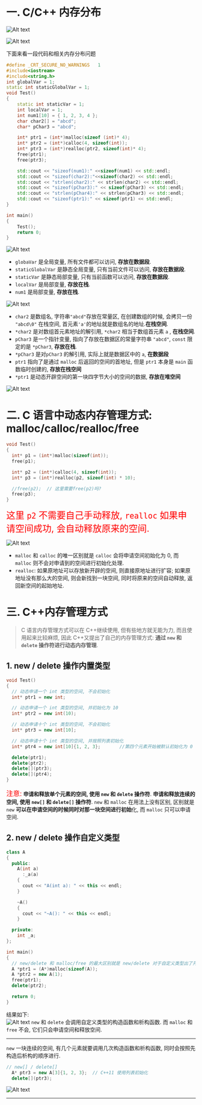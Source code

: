 # 一. C/C++ 内存分布

![Alt text](image/C++%E5%86%85%E5%AD%98%E7%AE%A1%E7%90%86/image-1.png)

![Alt text](image/C++%E5%86%85%E5%AD%98%E7%AE%A1%E7%90%86/image.png)

下面来看一段代码和相关内存分布问题

```cpp
#define _CRT_SECURE_NO_WARNINGS   1
#include<iostream>
#include<string.h>
int globalVar = 1;
static int staticGlobalVar = 1;
void Test()
{
	static int staticVar = 1;
	int localVar = 1;
	int num1[10] = { 1, 2, 3, 4 };
	char char2[] = "abcd";
	char* pChar3 = "abcd";

	int* ptr1 = (int*)malloc(sizeof (int)* 4);
	int* ptr2 = (int*)calloc(4, sizeof(int));
	int* ptr3 = (int*)realloc(ptr2, sizeof(int)* 4);
	free(ptr1);
	free(ptr3);

	std::cout << "sizeof(num1):" <<sizeof(num1) << std::endl;
	std::cout << "sizeof(char2):"<<sizeof(char2) << std::endl;
	std::cout << "strlen(char2):" << strlen(char2) << std::endl;
	std::cout << "sizeof(pChar3):" << sizeof(pChar3) << std::endl;
	std::cout << "strlen(pChar4):" << strlen(pChar3) << std::endl;
	std::cout << "sizeof(ptr1):" << sizeof(ptr1) << std::endl;
}

int main()
{
	Test();
	return 0;
}

```

![Alt text](image/C++%E5%86%85%E5%AD%98%E7%AE%A1%E7%90%86/image-2.png)

- `globaVar` 是全局变量, 所有文件都可以访问, **存放在数据段**.
- `staticGlobalVar` 是静态全局变量, 只有当前文件可以访问, **存放在数据段**.
- `staticVar` 是静态局部变量, 只有当前函数可以访问, **存放在数据段**.
- `localVar` 是局部变量, **存放在栈**.
- `num1` 是局部变量, **存放在栈**.

![Alt text](image/C++%E5%86%85%E5%AD%98%E7%AE%A1%E7%90%86/image-3.png)

- `char2` 是数组名, 字符串`"abcd"`存放在常量区, 在创建数组的时候, 会拷贝一份 `"abcd\0"` 在栈空间, 首元素`'a'`的地址就是数组名的地址.**在栈空间**.
- `*char2` 是对数组首元素地址的解引用, `*char2` 相当于数组首元素 `a` , **在栈空间**.
- `pChar3` 是一个指针变量, 指向了存放在数据区的常量字符串 `"abcd"`, `const` 限定的是 `*pChar3`, **存放在栈**.
- `*pChar3` 是对`pChar3` 的解引用, 实际上就是数据区中的 `a`, **在数据段**
- `ptr1` 指向了是通过 `malloc` 后返回的空间的首地址, 但是 `ptr1` 本身是 `main` 函数临时创建的, **存放在栈空间**
- `*ptr1` 是动态开辟空间的第一块四字节大小的空间的数据, **存放在堆空间**

![Alt text](image/C++%E5%86%85%E5%AD%98%E7%AE%A1%E7%90%86/image-4.png)

# 二. C 语言中动态内存管理方式: malloc/calloc/realloc/free

```cpp
void Test()
{
  int* p1 = (int*)malloc(sizeof(int));
  free(p1);

  int* p2 = (int*)calloc(4, sizeof(int));
  int* p3 = (int*)realloc(p2, sizeof(int) * 10);

  //free(p2);  // 这里需要free(p2)吗?
  free(p3);
}
```

<font size=5 color=red>这里 `p2` 不需要自己手动释放, `realloc` 如果申请空间成功, 会自动释放原来的空间.</font>

![Alt text](image/C++%E5%86%85%E5%AD%98%E7%AE%A1%E7%90%86/image-5.png)

- `malloc` 和 `calloc` 的唯一区别就是 `calloc` 会将申请空间初始化为 0, 而 `malloc` 则不会对申请到的空间进行初始化处理.
- `realloc`: 如果原地址可以存放新开辟的空间, 则直接原地址进行扩容; 如果原地址没有那么大的空间, 则会新找到一块空间, 同时将原来的空间自动释放, 返回新空间的起始地址.

# 三. C++内存管理方式

> C 语言内存管理方式可以在 C++继续使用, 但有些地方就无能为力, 而且使用起来比较麻烦, 因此 C++又提出了自己的内存管理方式: **通过 `new` 和 `delete` 操作符进行动态内存管理**.

## 1. new / delete 操作内置类型

```cpp
void Test()
{
  // 动态申请一个 int 类型的空间, 不会初始化
  int* ptr1 = new int;          

  // 动态申请一个 int 类型的空间, 并初始化为 10
  int* ptr2 = new int(10);

  // 动态申请十个 int 类型的空间, 不会初始化
  int* ptr3 = new int[10];

  // 动态申请十个 int 类型的空间, 并按照列表初始化
  int* ptr4 = new int[10]{1, 2, 3};       //第四个元素开始被默认初始化为 0

  delete(ptr1);
  delete(ptr2);
  delete[](ptr3);
  delete[](ptr4);
}
``` 
<font size=4 color=red>注意:</font> 
**申请和释放单个元素的空间, 使用 `new` 和 `delete` 操作符**.
**申请和释放连续的空间, 使用 `new[]` 和 `delete[]` 操作符**.
`new` 和 `malloc` 在用法上没有区别, 区别就是 `new` **可以在申请空间的时候同时对那一块空间进行初始**化, 而 `malloc` 只可以申请空间.

## 2. new / delete 操作自定义类型

```cpp
class A
{
  public: 
    A(int a)
      :_a(a)
    {
      cout << "A(int a): " << this << endl;
    }

    ~A()
    {
      cout << "~A(): " << this << endl;
    }

  private:
    int _a;
};

int main()
{
  // new/delete 和 malloc/free 的最大区别就是 new/delete 对于自定义类型出了开空间和释放空间还会调用构造函数和析构函数
  A *ptr1 = (A*)malloc(sizeof(A));
  A *ptr2 = new A(1);
  free(ptr1);
  delete(ptr2);

  return 0;
}
```
结果如下:  
![Alt text](image/C++%E5%86%85%E5%AD%98%E7%AE%A1%E7%90%86/image-6.png)
`new` 和 `delete` 会调用自定义类型的构造函数和析构函数.
而 `malloc` 和 `free` 不会, 它们只会申请空间和释放空间.

***
`new` 一块连续的空间, 有几个元素就要调用几次构造函数和析构函数, 同时会按照先构造后析构的顺序进行.

```cpp
// new[] / delete[]
  A* ptr3 = new A[3]{1, 2, 3};  // C++11 使用列表初始化
  delete[](ptr3);
```

![Alt text](image/C++%E5%86%85%E5%AD%98%E7%AE%A1%E7%90%86/image-7.png)

***